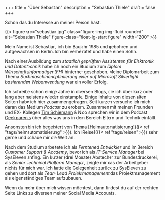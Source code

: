 +++
title = "Über Sebastian"
description = "Sebastian Thiele"
draft = false
+++

Schön das du Interesse an meiner Person hast.

{{< figure src="sebastian.jpg" class="figure-img img-fluid rounded" alt="Sebastian Thiele" figure-class="float-lg-start figure" width="200" >}}

Mein Name ist Sebastian, ich bin Baujahr 1985 und gebohren und aufgewachsen in Berlin. Ich bin verheiratet und habe einen Sohn.

Nach einer Ausbildung zum _staatlich geprüften Assistenten für Elektronik und Datentechnik_ habe ich noch ein Studium zum _Diplom Wirtschaftsinformatiger (FH)_ hinterher geschoben. Meine Diplomarbeit zum Thema _Suchmaschinenoptimierung einer auf Microsoft Silverlight basierenden Webanwendung_ war ein voller Erfolg.

Ich schreibe schon einige Jahre in diversen Blogs, die ich über kurz oder lang aber meistens wieder einstampfe. Einige Inhalte von diesen alten Seiten habe ich hier zusammengetragen. Seit kurzen versuche ich mich daran das Medium _Podcast_ zu erobern. Zusammen mit meinen Freunden und EX- Kollegen [Tim Schiemann](https://www.tim-schiemann.de) & Nico sprechen wir in dem Podcast [Geekparents](https://geekparents.de) über alles was uns in dem Bereich Eltern und Technik einfällt.

Ansonsten bin ich begeistert von Thema [Heimautomatisierung]({{< ref "tags/heimautomatisierung" >}}). Ich [Reise]({{< ref "tags/reisen" >}}) sehr gerne und schaue mir die Welt an.

Nach dem Studium arbeitete ich als _Forntened Entwickler_ und im Bereich _Customer Support & Academy_, bevor ich als _IT-Service Manager_ bei SysEleven anfing. Ein kurzer (drei Monate) Abstecher zur Bundesdruckerei, als _Senior Technical Platform Manager_, zeigte mir das der Arbeitgeber nichts für mich war. Ich hatte die Gelegenheit zurück zu SysEleven zu gehen und dort als _Team Lead Projektmanagement_ das Projektmanagement als eigenständiges Team aufzubauen.

Wenn du mehr über mich wissen möchtest, dann findest du auf der rechten Seite Links zu diversen meiner Social Media Accounts.
